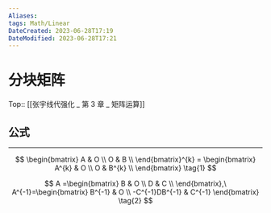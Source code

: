 ```yaml
---
Aliases: 
tags: Math/Linear 
DateCreated: 2023-06-28T17:19
DateModified: 2023-06-28T17:21
---
```

# 分块矩阵
Top:: [[张宇线代强化 _ 第 3 章 _ 矩阵运算]]

## 公式
---

$$
\begin{bmatrix}
A & O \\
O & B \\
\end{bmatrix}^{k} = 
\begin{bmatrix}
A^{k}  & O \\
O  & B^{k} \\
\end{bmatrix} \tag{1}
$$

$$
A =\begin{bmatrix}
B & O \\
D & C \\
\end{bmatrix},\ 
A^{-1}=\begin{bmatrix}
B^{-1} & O \\
-C^{-1}DB^{-1} & C^{-1}
\end{bmatrix} \tag{2}
$$
